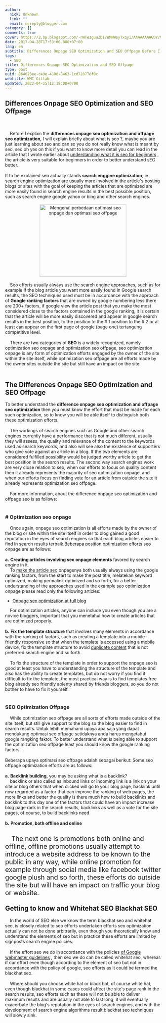 ```yaml
---
author:
  nick: Unknown
  link: ""
  email: noreply@blogger.com
category: []
comments: true
cover: https://2.bp.blogspot.com/-nWTezguuZbI/WMNWsyTxqyI/AAAAAAAAGDY/Vhl11bnyteQw4xPJR7atzUHixsNqixmBQCLcB/s280/optimasi-seo-onpage-dan-seo-offpage.png
date: 2017-04-28T17:59:00.000+07:00
lang: en
subtitle: Differences Onpage SEO Optimization and SEO Offpage Before I explain the differences onpage seo optimization and offpage seo
tags:
  - SEO
title: Differences Onpage SEO Optimization and SEO Offpage
type: post
uuid: 864023ee-c49e-4888-8463-1cd720778f0c
webtitle: WMI Gitlab
updated: 2022-04-15T12:19:00+0700
---
```


<div dir="ltr" style="text-align: left;" trbidi="on"><h2 style="text-align: left;">Differences Onpage SEO Optimization and SEO Offpage</h2><br><br><article class="article" itemscope="itemscope" itemtype="https://schema.org/BlogPosting"><div style="text-align: left;">&nbsp; &nbsp; Before I explain the <b>differences onpage seo optimization and offpage seo optimization,</b> I will explain briefly about what is seo ?, maybe you are just learning about seo and can so you do not really know what is meant by seo, seo oh yes on this if you want to know more detail you can read in the article that I wrote earlier about <a href="http://google.me/search?q=understanding%20what%20it%20is%20seo%20for%20beginners" target="_blank" rel="noopener noreferer nofollow">understanding what it is seo for beginners</a> , the article is very suitable for beginners in order to better understand sEO better.</div><div class="yyy"><div class="main-content" itemprop="description articleBody"><br><span class="notranslate" onmouseout="_tipoff()" onmouseover="_tipon(this)">If to be explained seo actually stands <b>search enggine optimization</b>, ie search engine optimization are usually more involved in the article's posting blogs or sites with the goal of keeping the articles that are optimized are more easily found in search engine results in the best possible position, such as search engine google yahoo or bing and other search engines.</span> <br><br><div class="separator" style="clear: both; text-align: center;"><a href="https://2.bp.blogspot.com/-nWTezguuZbI/WMNWsyTxqyI/AAAAAAAAGDY/Vhl11bnyteQw4xPJR7atzUHixsNqixmBQCLcB/s1600/optimasi-seo-onpage-dan-seo-offpage.png" imageanchor="1" rel="noopener noreferer nofollow"><img alt="Mengenal perbedaan optimasi seo onpage dan optimasi seo offpage" border="0" height="234" src="https://2.bp.blogspot.com/-nWTezguuZbI/WMNWsyTxqyI/AAAAAAAAGDY/Vhl11bnyteQw4xPJR7atzUHixsNqixmBQCLcB/s280/optimasi-seo-onpage-dan-seo-offpage.png" title="Seo optimization seo onpage and offpage" width="280"></a> </div><br>&nbsp; &nbsp; Seo efforts usually always use the search engine approaches, such as for example if the blog article you want more easily found in Google search results, the SEO techniques used must be in accordance with the approach of <b>Google ranking factors</b> that are owned by google numbering less there are 200+ factors, if google view the article post that you make the most considered close to the factors contained in the google ranking, it is certain that the article will be more easily discovered and appear in google search results in the best position, to the position to the # 1 position to the # 2 or at least can appear on the first page of google (page one) tertangung competitive level.<br><br><span class="notranslate" onmouseout="_tipoff()" onmouseover="_tipon(this)">&nbsp; &nbsp; There are two categories of <b>SEO</b> is a widely recognized, namely optimization seo onpage and optimization seo offpage, seo optimization onpage is any form of optimization efforts engaged by the owner of the site within the site itself, while optimization seo offpage are all efforts made by the owner sites outside the site but still have an impact on the site.</span> <br><br><h2><span class="notranslate" onmouseout="_tipoff()" onmouseover="_tipon(this)">The Differences Onpage SEO Optimization and SEO Offpage</span> </h2><span class="notranslate" onmouseout="_tipoff()" onmouseover="_tipon(this)">To better understand the <b>difference onpage seo optimization and offpage seo optimization</b> then you must know the effort that must be made for each such optimization, so to know you will be able itself to distinguish both these optimization efforts.</span> <br><br><span class="notranslate" onmouseout="_tipoff()" onmouseover="_tipon(this)">&nbsp; &nbsp; The workings of search engines such as Google and other search engines currently have a performance that is not much different, usually they will assess, the quality and relevance of the content to the keywords used as search keywords, and also will see also the existence of supporters who give vote against an article in a blog.</span>&nbsp;I<span class="notranslate" onmouseout="_tipoff()" onmouseover="_tipon(this)">f the two elements are considered fulfilled possibility would be judged worthy article to get the best position in the search results.</span><span class="notranslate" onmouseout="_tipoff()" onmouseover="_tipon(this)">&nbsp;The second way search engines work are very close relation to seo, when our efforts to focus on quality content then it already represents the majority of seo optimization onpage, and when our efforts focus on finding vote for an article from outside the site it already represents optimization seo offpage.</span> <br><br><span class="notranslate" onmouseout="_tipoff()" onmouseover="_tipon(this)">&nbsp; &nbsp; For more information, about the difference onpage seo optimization and offpage seo is as follows:</span> <br><br><h3> <span class="notranslate" onmouseout="_tipoff()" onmouseover="_tipon(this)"><span class="google-src-text" style="direction: ltr; text-align: left;">#&nbsp;</span>Optimization seo onpage</span> </h3>&nbsp; &nbsp; Once again, onpage seo optimization is all efforts made by the owner of the blog or site within the site itself in order to blog gained a good reputation in the eyes of search engines so that each blog articles easier to find in search results terbaik.Beberapa position optimization efforts seo onpage are as follows:<br><br><span class="notranslate" onmouseout="_tipoff()" onmouseover="_tipon(this)"><span class="google-src-text" style="direction: ltr; text-align: left;"><b>a.</b></span></span><span class="notranslate" onmouseout="_tipoff()" onmouseover="_tipon(this)">&nbsp;<b>Creating articles involving seo onpage elements</b> favored by search engine in it.</span><br><span class="notranslate" onmouseout="_tipoff()" onmouseover="_tipon(this)">&nbsp; &nbsp; To <a href="http://google.com.sg/search?q=make%20the%20article%20seo" target="_blank" rel="noopener noreferer nofollow">make the article seo</a> onpagenya both usually always using the google ranking factors, from the start to make the post title, melatekan keyword optimized, making permalink optimized and so forth, for a better understanding of the approaches used in the example seo optimization onpage please read only the following articles:</span> <br><ul><li><span class="notranslate" onmouseout="_tipoff()" onmouseover="_tipon(this)"><a href="http://google.at/search?q=Onpage%20seo%20optimization%20at%20full%20blog" target="_blank" rel="noopener noreferer nofollow">Onpage seo optimization at full blog</a></span> </li></ul><span class="notranslate" onmouseout="_tipoff()" onmouseover="_tipon(this)">&nbsp; &nbsp; For optimization articles, anyone can include you even though you are a novice bloggers, important that you menetahui how to create articles that are optimized properly.</span> <br><br><span class="notranslate" onmouseout="_tipoff()" onmouseover="_tipon(this)"><span class="google-src-text" style="direction: ltr; text-align: left;"><b>b.</b></span> </span><span class="notranslate" onmouseout="_tipoff()" onmouseover="_tipon(this)"><b>Fix the template structure</b> that involves many elements in accordance with the ranking of factors, such as creating a template into a mobile-friendly responsive so that when the template is accessed using a mobile device, fix the template structure to avoid <a href="http://www.webmanajemen.com/p/search.html?q=duplicate+content" target="_blank" rel="noopener noreferer nofollow">duplicate content</a> that is not preferred search engine and so forth.</span> <br><br><span class="notranslate" onmouseout="_tipoff()" onmouseover="_tipon(this)">&nbsp; &nbsp; To fix the structure of the template in order to support the onpage seo is good at least you have to understanding the structure of the template and also has the ability to create templates, but do not worry if you find it difficult to fix the template, the most practical way is to find templates free blog already seo friendly aplenty shared by friends bloggers, so you do not bother to have to fix it yourself.</span> <br><br><h3><span class="notranslate" onmouseout="_tipoff()" onmouseover="_tipon(this)">SEO Optimization Offpage</span> </h3><span class="notranslate" onmouseout="_tipoff()" onmouseover="_tipon(this)">&nbsp; &nbsp; While optimization seo offpage are all sorts of efforts made outside of the site itself, but still give support to the blog so the blog easier to find in search results.</span> <span class="notranslate" onmouseout="_tipoff()" onmouseover="_tipon(this)"><span class="google-src-text" style="direction: ltr; text-align: left;">Untuk lebih memahami upaya apa saja yang dapat mendukung optimasi seo offpage setidaknya anda harus mengetahui google rangking faktor.</span> To better understand what is being able to support the optimization seo offpage least you should know the google ranking factors.</span> <br><br><span class="notranslate" onmouseout="_tipoff()" onmouseover="_tipon(this)"><span class="google-src-text" style="direction: ltr; text-align: left;">Beberapa upaya optimasi seo offpage adalah sebagai berikut:</span> Some seo offpage optimization efforts are as follows:</span> <br><br><span class="notranslate" onmouseout="_tipoff()" onmouseover="_tipon(this)"><span class="google-src-text" style="direction: ltr; text-align: left;"><b>a.</b>&nbsp;</span></span><span class="notranslate" onmouseout="_tipoff()" onmouseover="_tipon(this)"><b>Backlink building,</b> you may be asking what is a backlink?</span><br><span class="notranslate" onmouseout="_tipoff()" onmouseover="_tipon(this)">&nbsp; &nbsp; backlink or also called as inbound links or incoming link is a link on your site or blog others that when clicked will go to your blog page, backlink until now regarded as a factor that can improve the ranking of web pages, the more links and better the quality is there much how to build backlinks and backlink to this day one of the factors that could have an impact increase blog page rank in the search results, backlinks as well as a vote for the site pages, of course, to build backlinks need</span> <br><br><span class="notranslate" onmouseout="_tipoff()" onmouseover="_tipon(this)"><span class="google-src-text" style="direction: ltr; text-align: left;"><b>b.</b></span></span><span class="notranslate" onmouseout="_tipoff()" onmouseover="_tipon(this)">&nbsp;<b>Promotion, both offline and online</b></span> <br><h2 style="text-align: left;"><div style="text-align: left;"><span class="notranslate" onmouseout="_tipoff()" onmouseover="_tipon(this)">&nbsp; &nbsp; <span style="font-weight: normal;">The next one is promotions both online and offline, offline promotions usually attempt to introduce a website address to be known to the public in any way, while online promotion for example through social media like facebook twitter google plush and so forth, these efforts do outside the site but will have an impact on traffic your blog or website.</span></span></div><div style="text-align: left;"><span class="notranslate" onmouseout="_tipoff()" onmouseover="_tipon(this)"><span style="font-weight: normal;"><br></span></span></div>Getting to know and Whitehat SEO Blackhat SEO</h2><span class="google-src-text" style="direction: ltr;">&nbsp; &nbsp; </span>In the world of SEO else we know the term blackhat seo and whitehat seo, is closely related to seo efforts undertaken efforts seo optimization actually can not be done arbitrarily, even though you theoretically know and understand the elements of seo but in practice these efforts are limited by signposts search engine policies.<br><br><span class="notranslate" onmouseout="_tipoff()" onmouseover="_tipon(this)">&nbsp; &nbsp; If the effort seo we do in accordance with the policies <a href="https://support.google.com/webmasters/answer/35769%3Fhl%3Did" target="_blank" rel="noopener noreferer nofollow">of Google webmaster guidelines</a> , then seo we do can be called whitehat seo, whereas if our effort even though according to the element of seo but not in accordance with the policy of google, seo efforts as it could be termed the blackhat seo.</span> <br><br><span class="notranslate" onmouseout="_tipoff()" onmouseover="_tipon(this)">&nbsp; &nbsp; Where should you choose white hat or black hat, of course white hat, even though blackhat in some cases could affect the site's page rank in the search results, seo efforts such as these will not be able to deliver maximum results and are usually not able to last long, it will eventually exacerbate the blog's reputation in the eyes of search engines, and with the development of search engine algorithms result blackhat seo techniques will slowly sink.</span></div></div><div class="post-footer"><div class="unit" style="margin-top: 20px;"><center><!-- strukturkodemobilebottom --><ins class="adsbygoogle" data-ad-client="ca-pub-4072628860655215" data-ad-format="auto" data-ad-slot="4334786484" style="display: block;"></ins><script>(adsbygoogle = window.adsbygoogle || []).push({}); </script></center></div><div class="related_posts"><div class="widget-content"><div id="data2007"><div id="related-posts"><script src="https://translate.googleusercontent.com/translate_c?depth=3&amp;nv=1&amp;pok=1&amp;rurl=translate.google.com&amp;sl=id&amp;sp=nmt4&amp;tl=en&amp;u=http://strukturkode.blogspot.jp/feeds/posts/default/-/SEO%3Falt%3Djson-in-script%26callback%3DgetRelatedPosts%26max-results%3D6&amp;usg=ALkJrhhmuuUpHFC1bz5GZS0hB8havhAFhQ" type="text/javascript"></script><script src="https://translate.googleusercontent.com/translate_c?depth=3&amp;nv=1&amp;pok=1&amp;rurl=translate.google.com&amp;sl=id&amp;sp=nmt4&amp;tl=en&amp;u=http://strukturkode.blogspot.jp/feeds/posts/default/-/SEO%2520Offpage%3Falt%3Djson-in-script%26callback%3DgetRelatedPosts%26max-results%3D6&amp;usg=ALkJrhjvWXwalt7W5l09CJRca37KjYt4NQ" type="text/javascript"></script><script src="https://translate.googleusercontent.com/translate_c?depth=3&amp;nv=1&amp;pok=1&amp;rurl=translate.google.com&amp;sl=id&amp;sp=nmt4&amp;tl=en&amp;u=http://strukturkode.blogspot.jp/feeds/posts/default/-/SEO%2520Onpage%3Falt%3Djson-in-script%26callback%3DgetRelatedPosts%26max-results%3D6&amp;usg=ALkJrhgJYEdYTxJ0qSXwYp-ERTRUbg15dg" type="text/javascript"></script><script type="text/javascript"> printRelatedPosts(); </script></div></div></div></div><div class="post-footer-line post-footer-line-3"><span class="post-location"></span></div></div></article></div>